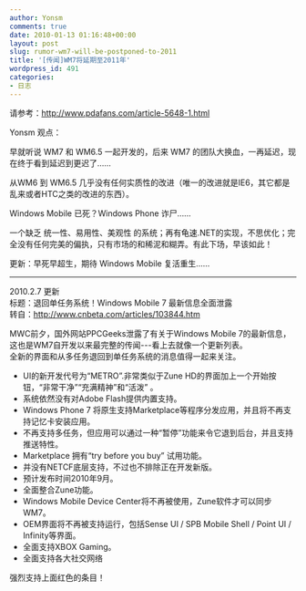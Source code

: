 ```yaml
---
author: Yonsm
comments: true
date: 2010-01-13 01:16:48+00:00
layout: post
slug: rumor-wm7-will-be-postponed-to-2011
title: '[传闻]WM7将延期至2011年'
wordpress_id: 491
categories:
- 日志
---
```


请参考：http://www.pdafans.com/article-5648-1.html  
<!-- more -->  
  
Yonsm 观点：  
  
早就听说 WM7 和 WM6.5 一起开发的，后来 WM7 的团队大换血，一再延迟，现在终于看到延迟到更迟了……  
  
从WM6 到 WM6.5 几乎没有任何实质性的改进（唯一的改进就是IE6，其它都是乱来或者HTC之类的改进的东西）。  
  
Windows Mobile 已死？Windows Phone 诈尸……  
  
一个缺乏 统一性、易用性、美观性 的系统；再有龟速.NET的实现，不思优化；完全没有任何完美的偏执，只有市场的和稀泥和糊弄。有此下场，早该如此！  
  
更新：早死早超生，期待 Windows Mobile 复活重生……  
  


* * *

2010.2.7 更新  
标题：退回单任务系统！Windows Mobile 7 最新信息全面泄露  
转自：http://www.cnbeta.com/articles/103844.htm  
  
MWC前夕，国外网站PPCGeeks泄露了有关于Windows Mobile 7的最新信息，这也是WM7自开发以来最完整的传闻---看上去就像一个更新列表。  
全新的界面和从多任务退回到单任务系统的消息值得一起来关注。  
  
* UI的新开发代号为“METRO”.非常类似于Zune HD的界面加上一个开始按钮，“非常干净”“充满精神”和“活泼” 。  
* 系统依然没有对Adobe Flash提供内置支持。  
* Windows Phone 7 将原生支持Marketplace等程序分发应用，并且将不再支持记忆卡安装应用。  
* 不再支持多任务，但应用可以通过一种“暂停”功能来令它退到后台，并且支持推送特性。  
* Marketplace 拥有“try before you buy” 试用功能。  
* 并没有NETCF底层支持，不过也不排除正在开发新版。  
* 预计发布时间2010年9月。  
* 全面整合Zune功能。  
* Windows Mobile Device Center将不再被使用，Zune软件才可以同步WM7。  
* OEM界面将不再被支持运行，包括Sense UI / SPB Mobile Shell / Point UI / Infinity等界面。  
* 全面支持XBOX Gaming。  
* 全面支持各大社交网络  
  
强烈支持上面红色的条目！
